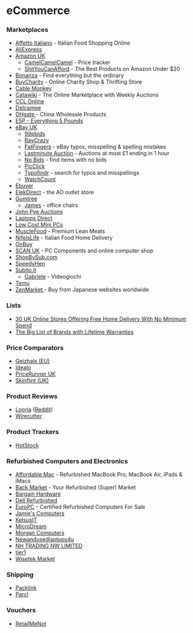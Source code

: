 # eCommerce

### Marketplaces

* [Affetto Italiano](https://www.affettoitaliano.co.uk/) - Italian Food Shopping Online
* [AliExpress](https://www.aliexpress.com/)
* [Amazon UK](https://smile.amazon.co.uk/)
  * [CamelCamelCamel](https://uk.camelcamelcamel.com/) - Price tracker
  * [ShitYouCanAfford](https://shityoucanafford.com/) - The Best Products on Amazon Under $20
* [Bonanza](https://www.bonanza.com/) - Find everything but the ordinary
* [BuyCharity](https://buycharity.com/) - Online Charity Shop & Thrifting Store
* [Cable Monkey](https://www.cablemonkey.co.uk/)
* [Catawiki](https://www.catawiki.com/) - The Online Marketplace with Weekly Auctions
* [CCL Online](https://www.cclonline.com/)
* [Delcampe](https://www.delcampe.net/it/collezionismo/)
* [DHgate ](https://www.dhgate.com/)- China Wholesale Products
* [E5P - Everything 5 Pounds](https://www.everything5pounds.com/en/)
* [eBay UK](https://www.ebay.co.uk/)
  * [99pbids](https://99pbids.co.uk/)
  * [BayCrazy](https://www.baycrazy.com/)
  * [FatFingers](http://www.fatfingers.com/) - eBay typos, misspelling & spelling mistakes
  * [Lastminute Auction](https://www.lastminute-auction.com/uk/) - Auctions at most £1 ending in 1 hour
  * [No Bids](https://nobids.net/) - find items with no bids
  * [PicClick](https://picclick.co.uk/)
  * [Typofindr](https://typofindr.com/) - search for typos and misspellings
  * [WatchCount](http://www.watchcount.com/)
* [Ebuyer](https://www.ebuyer.com/)
* [ElekDirect](https://www.elekdirect.co.uk/) - the AO outlet store
* [Gumtree](https://www.gumtree.com/)
  * [James](https://www.gumtree.com/profile/accounts/64150f5924beac33bc8d87ac3291da28) - office chairs
* [John Pye Auctions](https://www.johnpye.co.uk/)
* [Laptops Direct](https://www.laptopsdirect.co.uk/)
* [Low Cost Mini PCs](https://lowcostminipcs.com/uk/)
* [MuscleFood](https://www.musclefood.com/) - Premium Lean Meats
* [NifeIsLife](https://www.nifeislife.com/) - Italian Food Home Delivery
* [OnBuy](https://www.onbuy.com/gb/)
* [SCAN UK](https://www.scan.co.uk/) - PC Components and online computer shop
* [ShopBySub.com](https://www.shopbysub.com/)
* [SpeedyHen](https://www.speedyhen.com/)
* [Subito.it](https://www.subito.it/)
  * [Gabriele](https://www.subito.it/utente/788438) - Videogiochi
* [Temu](https://www.temu.com)
* [ZenMarket ](https://zenmarket.jp/en/)- Buy from Japanese websites worldwide

### Lists

* [30 UK Online Stores Offering Free Home Delivery With No Minimum Spend](https://www.latestdeals.co.uk/chat/which-online-shopping-stores-offer-free-delivery-free-shipping-on-all-orders)
* [The Big List of Brands with Lifetime Warranties](https://www.themanual.com/culture/brands-with-lifetime-warranties/)

### Price Comparators

* [Geizhals (EU)](https://geizhals.eu/)
* [Idealo](https://www.idealo.co.uk/)
* [PriceRunner UK](https://www.pricerunner.com/)
* [Skinflint (UK)](https://skinflint.co.uk/)

### Product Reviews

* [Looria](https://looria.com/) ([Reddit](https://looria.com/reddit/overview))
* [Wirecutter](https://www.nytimes.com/wirecutter/)

### Product Trackers

* [HotStock](https://www.hotstock.io/uk)

### Refurbished Computers and Electronics

* [Affordable Mac](https://www.affordablemac.co.uk/) - Refurbished MacBook Pro, MacBook Air, iPads & iMacs
* [Back Market](https://www.backmarket.co.uk/) - Your Refurbished (Super) Market
* [Bargain Hardware](https://www.bargainhardware.co.uk/)
* [Dell Refurbished](https://www.dellrefurbished.co.uk/)
* [EuroPC](https://www.europc.co.uk/) - Certified Refurbished Computers For Sale
* [Jamie's Computers](https://www.ebay.co.uk/str/jamiescomputers)
* [KelsusIT](https://www.ebay.co.uk/str/kelsusit)
* [MicroDream](https://microdream.co.uk/)
* [Morgan Computers](https://www.morgancomputers.co.uk/)
* [Newandusedlaptops4u](https://www.ebay.co.uk/str/thebestlaptopdealsaround)
* [NH TRADING NW LIMITED](https://www.amazon.co.uk/s?i=merchant-items\&me=A32X5Q5ZY3I4WR)
* [tier1](https://tier1online.com/)
* [Wisetek Market](https://www.wisetekmarket.com/)

### Shipping

* [Packlink](https://www.packlink.com/en-GB/)
* [Parcl](https://www.parcl.com/)

### Vouchers

* [RetailMeNot](https://www.retailmenot.com/)
